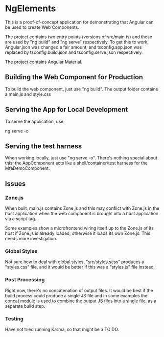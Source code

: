 # NgElements

This is a proof-of-concept application for demonstrating that Angular can be used to create Web Components.

The project contains two entry points (versions of src/main.ts) and these are used by "ng build" and "ng serve" respectively. To get this to work, Angular.json was changed a fair amount, and tsconfig.app.json was replaced by tsconfig.build.json and tsconfig.serve.json respectively.

The project contains Angular Material.

## Building the Web Component for Production

To build the web component, just use "ng build". The output folder contains a main.js and style.css

## Serving the App for Local Development

To serve the application, use:

ng serve -o

## Serving the test harness

When working locally, just use "ng serve -o". There's nothing special about this; the AppComponent acts like a shell/container/test harness for the MfeDemoComponent.

## Issues

### Zone.js

When built, main.js contains Zone.js and this may conflict with Zone.js in the host application when the web component is brought into a host application via a script tag.

Some examples show a microfrontend wiring itself up to the Zone.js of its host if Zone.js is already loaded, otherwise it loads its own Zone.js. This needs more investigation.

### Global Styles

Not sure how to deal with global styles. "src/styles.scss" produces a "styles.css" file, and it would be better if this was a "styles.js" file instead.

### Post Processing

Right now, there's no concatenation of output files. It would be best if the build process could produce a single JS file and in some examples the concat module is used to combine the output JS files into a single file, as a separate build step.

### Testing

Have not tried running Karma, so that might be a TO DO.

